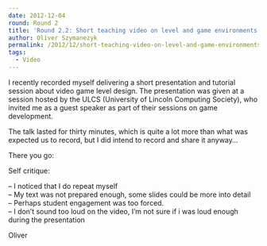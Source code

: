 ```yaml
---
date: 2012-12-04
round: Round 2
title: 'Round 2.2: Short teaching video on level and game environments.'
author: Oliver Szymanezyk
permalink: /2012/12/short-teaching-video-on-level-and-game-environments/
tags:
  - Video
---
```

I recently recorded myself delivering a short presentation and tutorial session about video game level design. The presentation was given at a session hosted by the ULCS (University of Lincoln Computing Society), who invited me as a guest speaker as part of their sessions on game development.

The talk lasted for thirty minutes, which is quite a lot more than what was expected us to record, but I did intend to record and share it anyway&#8230;

There you go:



Self critique:

&#8211; I noticed that I do repeat myself  
&#8211; My text was not prepared enough, some slides could be more into detail  
&#8211; Perhaps student engagement was too forced.  
&#8211; I don&#8217;t sound too loud on the video, I&#8217;m not sure if i was loud enough during the presentation

Oliver

